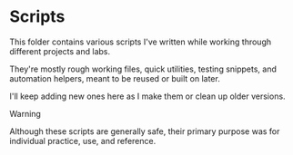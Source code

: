 # Scripts

This folder contains various scripts I've written while working through different projects and labs. 

They're mostly rough working files, quick utilities, testing snippets, and automation helpers, meant to be reused or built on later.

I'll keep adding new ones here as I make them or clean up older versions.

> [!WARNING]
>
> Although these scripts are generally safe, their primary purpose was for individual practice, use, and reference.